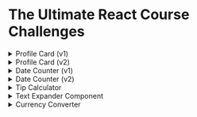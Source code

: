 # The Ultimate React Course Challenges

<details>
    <summary style="font-size: 14px">Profile Card (v1)</summary>
    <img alt="chal-1.png" src="assets/chal-1.png"/>
</details>

<details>
    <summary style="font-size: 14px">Profile Card (v2)</summary>
    <img alt="chal-2.png" src="assets/chal-2.png"/>
</details>

<details>
    <summary style="font-size: 14px">Date Counter (v1)</summary>
    <img alt="chal-3.png" src="assets/chal-3.png">
</details>

<details>
    <summary style="font-size: 14px">Date Counter (v2)</summary>
    <img alt="chal-4.png" src="assets/chal-4.png">
</details>

<details>
    <summary style="font-size: 14px">Tip Calculator</summary>
    <img alt="chal-5.png" src="assets/chal-5.png">
</details>

<details>
    <summary style="font-size: 14px">Text Expander Component</summary>
    <img alt="chal-6.png" src="assets/chal-6.png">
</details>

<details>
    <summary style="font-size: 14px">Currency Converter</summary>
    <img alt="chal-6.png" src="assets/chal-7.png">
</details>
